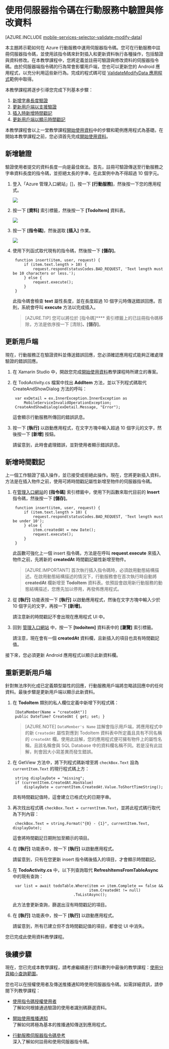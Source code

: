 <properties 
	pageTitle="使用伺服器指令碼驗證與修改資料 (Xamarin Android) | 行動開發人員中心" 
	description="了解如何驗證和修改從 Xamarin.Android 應用程式使用伺服器指令碼傳送的資料。" 
	documentationCenter="xamarin" 
	services="mobile-services" 
	authors="lindydonna" 
	manager="dwrede" 
	editor=""/>

<tags 
	ms.service="mobile-services" 
	ms.workload="mobile" 
	ms.tgt_pltfrm="mobile-xamarin-android" 
	ms.devlang="dotnet" 
	ms.topic="article" 
	ms.date="09/26/2014" 
	ms.author="donnam"/>

# 使用伺服器指令碼在行動服務中驗證與修改資料

[AZURE.INCLUDE [mobile-services-selector-validate-modify-data](../includes/mobile-services-selector-validate-modify-data.md)]

本主題將示範如何在 Azure 行動服務中運用伺服器指令碼。您可在行動服務中註冊伺服器指令碼，並使用該指令碼來針對插入和更新資料執行各種操作，包括驗證與資料修改。在本教學課程中，您將定義並註冊可驗證與修改資料的伺服器指令碼。由於伺服器端指令碼的行為常會影響用戶端，您也可以更新您的 Android 應用程式，以充分利用這些新行為。完成的程式碼可從 [ValidateModifyData 應用程式][GitHub]範例中取得。

本教學課程將逐步引導您完成下列基本步驟：

1. [新增字串長度驗證]
2. [更新用戶端以支援驗證]
3. [插入時新增時間戳記]
4. [更新用戶端以顯示時間戳記]

本教學課程會以上一堂教學課程[開始使用資料]中的步驟和範例應用程式為基礎。在開始本教學課程之前，您必須首先完成[開始使用資料]。  

## <a name="string-length-validation"></a>新增驗證

驗證使用者提交的資料長度一向是最佳做法。首先，註冊可驗證傳送至行動服務之字串資料長度的指令碼，並拒絕太長的字串，在此案例中為不得超過 10 個字元。

1. 登入「Azure 管理入口網站」[]，按一下 **[行動服務]**，然後按一下您的應用程式。 

	![][0]

2. 按一下 **[資料]** 索引標籤，然後按一下 **[TodoItem]** 資料表。

	![][1]

3. 按一下 **[指令碼]**，然後選取 **[插入]** 作業。

	![][2]

4. 使用下列函式取代現有的指令碼，然後按一下 **[儲存]**。

        function insert(item, user, request) {
            if (item.text.length > 10) {
                request.respond(statusCodes.BAD_REQUEST, 'Text length must be 10 characters or less.');
            } else {
                request.execute();
            }
        }

    此指令碼會檢查 **text** 屬性長度，並在長度超過 10 個字元時傳送錯誤回應。否則，系統會呼叫 **execute** 方法以完成插入。

    > [AZURE.TIP] 您可以將位於 [指令碼]**** 索引標籤上的已註冊指令碼移除，方法是依序按一下 [清除]****、[儲存]****。

## <a name="update-client-validation"></a>更新用戶端

現在，行動服務正在驗證資料並傳送錯誤回應，您必須確認應用程式能夠正確處理驗證的錯誤回應。

1. 在 Xamarin Studio 中，開啟您完成[開始使用資料]教學課程時所建立的專案。

2. 在 TodoActivity.cs 檔案中找出 **AddItem** 方法，並以下列程式碼取代 CreateAndShowDialog 方法的呼叫：

    	var exDetail = ex.InnerException.InnerException as 	
			MobileServiceInvalidOperationException;
    	CreateAndShowDialog(exDetail.Message, "Error");

	這會顯示行動服務所傳回的錯誤訊息。 

3. 按一下 **[執行]** 以啟動應用程式，在文字方塊中輸入超過 10 個字元的文字，然後按一下 **[新增]** 按鈕。

  	請留意到，此時會處理錯誤，並對使用者顯示錯誤訊息。

## <a name="add-timestamp"></a>新增時間戳記

上一個工作驗證了插入操作，並已接受或拒絕此操作。現在，您將更新插入資料，方法是在插入物件之前，使用可將時間戳記屬性新增至物件的伺服器指令碼。

1. 在[管理入口網站]的 **[指令碼]** 索引標籤中，使用下列函數來取代目前的 **Insert** 指令碼，然後按一下 **[儲存]**。

        function insert(item, user, request) {
            if (item.text.length > 10) {
                request.respond(statusCodes.BAD_REQUEST, 'Text length must be under 10');
            } else {
                item.createdAt = new Date();
                request.execute();
            }
        }

    此函數可強化上一個 insert 指令碼，方法是在呼叫 **request**.**execute** 來插入物件之前，先將新的 **createdAt** 時間戳記屬性新增至物件。 

    > [AZURE.IMPORTANT] 首次執行插入指令碼時，必須啟用動態結構描述。在啟用動態結構描述的情況下，行動服務會在首次執行時自動將 **createdAt** 欄新增至 **TodoItem** 資料表。依預設會啟用新行動服務的動態結構描述，您應先加以停用，再發佈應用程式。

2. 從 **[執行]** 功能表按一下 **[執行]** 以啟動應用程式，然後在文字方塊中輸入少於 10 個字元的文字，再按一下 **[新增]**。

   	請注意新的時間戳記不會出現在應用程式 UI 中。

3. 回到 [管理入口網站] 中，按一下 **[todoitem]** 資料表中的 **[瀏覽]** 索引標籤。
   
   	請注意，現在會有一個 **createdAt** 資料欄，且新插入的項目也具有時間戳記值。
  
接下來，您必須更新 Android 應用程式以顯示此新資料欄。

## <a name="update-client-timestamp"></a>重新更新用戶端

針對無法序列化成已定義類型屬性的回應，行動服務用戶端將忽略該回應中的任何資料。最後步驟是更新用戶端以顯示此新資料。

1. 在 **TodoItem** 類別的私人欄位定義中新增下列程式碼：

        [DataMember(Name = "createdAt")]
        public DateTime? CreatedAt { get; set; }
  
    > [AZURE.NOTE]  `DataMember's Name` 註解會指示用戶端，將應用程式中的新  `CreatedAt` 屬性對應到 TodoItem 資料表中所定義且具有不同名稱的  `createdAt` 欄。使用此註解，您的應用程式便可擁有物件上的屬性名稱，且該名稱會與 SQL Database 中的資料欄名稱不同。若是沒有此註解，則會因大小寫差異而發生錯誤。

2. 在 GetView 方法中，將下列程式碼新增至將 <code>checkBox.Text</code> 設為 <code>currentItem.Text</code> 的現行程式碼上方：

       	string displayDate = "missing";
       	if (currentItem.CreatedAt.HasValue)
       		displayDate = currentItem.CreatedAt.Value.ToShortTimeString();

   	具有時間戳記值時，這會建立已格式化的日期字串。 

3. 再次找出程式碼  `checkBox.Text = currentItem.Text`，並將此程式碼行取代為下列內容：

		checkBox.Text = string.Format("{0} - {1}", currentItem.Text, displayDate);

	這會將時間戳記日期附加至顯示的項目。
	
4. 在 **[執行]** 功能表中，按一下 **[執行]** 以啟動應用程式。 

	請留意到，只有在您更新 insert 指令碼後插入的項目，才會顯示時間戳記。

5. 在 **TodoActivity.cs** 中，以下列查詢取代 **RefreshItemsFromTableAsync** 中的現有查詢：

		var list = await todoTable.Where(item => item.Complete == false && 
										 item.CreatedAt != null)
								  .ToListAsync();

	此方法會更新查詢，篩選出沒有時間戳記的項目。
	
6. 在 **[執行]** 功能表中，按一下 **[執行]** 以啟動應用程式。

  	請留意到，所有已建立但不含時間戳記值的項目，都會從 UI 中消失。

您已完成此使用資料教學課程。

## <a name="next-steps"> </a>後續步驟

現在，您已完成本教學課程，請考慮繼續進行資料數列中最後的教學課程：[使用分頁縮小查詢範圍]。

您也可以在授權使用者及傳送推播通知時使用伺服器指令碼。如需詳細資訊，請參閱下列教學課程：

* [使用指令碼授權使用者]
  <br/>了解如何根據通過驗證的使用者識別碼篩選資料。

* [開始使用推播通知] 
  <br/>了解如何將極為基本的推播通知傳送到應用程式。

* [行動服務伺服器指令碼參考]
  <br/>深入了解如何註冊和使用伺服器指令碼。

<!-- Anchors. -->
[新增字串長度驗證]: #string-length-validation
[更新用戶端以支援驗證]: #update-client-validation
[插入時新增時間戳記]: #add-timestamp
[更新用戶端以顯示時間戳記]: #update-client-timestamp
[後續步驟]: #next-steps

<!-- Images. -->
[0]: ./media/partner-xamarin-mobile-services-android-validate-modify-data-server-scripts/mobile-services-selection.png
[1]: ./media/partner-xamarin-mobile-services-android-validate-modify-data-server-scripts/mobile-portal-data-tables.png
[2]: ./media/partner-xamarin-mobile-services-android-validate-modify-data-server-scripts/mobile-insert-script-users.png



<!-- URLs. -->
[行動服務伺服器指令碼參考]: http://go.microsoft.com/fwlink/?LinkId=262293
[開始使用行動服務]: /zh-tw/develop/mobile/tutorials/get-started-xamarin-android
[使用指令碼授權使用者]: /zh-tw/develop/mobile/tutorials/authorize-users-in-scripts-xamarin-android
[使用分頁縮小查詢範圍]: /zh-tw/develop/mobile/tutorials/add-paging-to-data-xamarin-android
[開始使用資料]: /zh-tw/develop/mobile/tutorials/get-started-with-data-xamarin-android
[開始使用驗證]: /zh-tw/develop/mobile/tutorials/get-started-with-users-xamarin-android
[開始使用推播通知]: /zh-tw/develop/mobile/tutorials/get-started-with-push-xamarin-android

[管理入口網站]: https://manage.windowsazure.com/
[Azure 管理入口網站]: https://manage.windowsazure.com/
[GitHub]: http://go.microsoft.com/fwlink/p/?LinkId=331330


<!--HONumber=42-->
